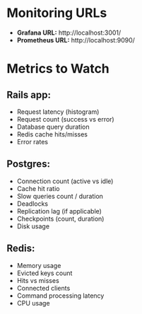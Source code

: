 # Monitoring URLs

- **Grafana URL:** http://localhost:3001/
- **Prometheus URL:** http://localhost:9090/

# Metrics to Watch

## Rails app:
- Request latency (histogram)
- Request count (success vs error)
- Database query duration
- Redis cache hits/misses
- Error rates

## Postgres:
- Connection count (active vs idle)
- Cache hit ratio
- Slow queries count / duration
- Deadlocks
- Replication lag (if applicable)
- Checkpoints (count, duration)
- Disk usage

## Redis:
- Memory usage
- Evicted keys count
- Hits vs misses
- Connected clients
- Command processing latency
- CPU usage

